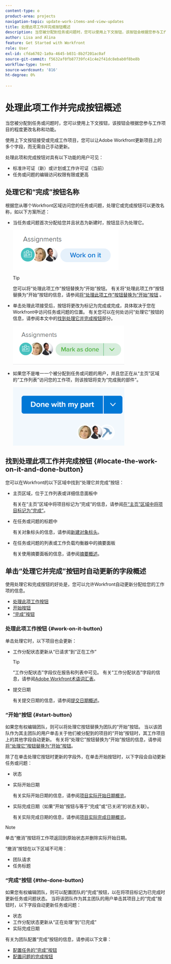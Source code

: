 ```yaml
---
content-type: o
product-area: projects
navigation-topic: update-work-items-and-view-updates
title: 处理此项工作并完成按钮概述
description: 当您被分配到任务或问题时，您可以使用上下文按钮，该按钮会根据您参与工作项目的程度更改名称和功能。
author: Lisa and Alina
feature: Get Started with Workfront
role: User
exl-id: cfda6702-1a9a-4645-b031-8b2f201ac0af
source-git-commit: f5632af0fb87739fc41c4e2f41dc8ebab0f8be8b
workflow-type: tm+mt
source-wordcount: '816'
ht-degree: 0%

---
```


# 处理此项工作并完成按钮概述

当您被分配到任务或问题时，您可以使用上下文按钮，该按钮会根据您参与工作项目的程度更改名称和功能。

使用上下文按钮接受或完成工作项目，您可以让Adobe Workfront更新项目上的多个字段，而无需自己手动更新。

处理此项和完成按钮对具有以下功能的用户可见：

* 标准许可证（新）或计划或工作许可证（当前）
* 任务或问题的编辑访问权限有限或更高

## 处理它和“完成”按钮名称

根据您从哪个Workfront区域访问您的任务或问题，处理它或完成按钮可以更改名称，如以下方案所述：

* 当任务或问题首次分配给您并且状态为新建时，按钮显示为处理它。

  ![](assets/nwe-work-on-it-button.png)

  >[!TIP]
  >
  >您可以将“处理此项工作”按钮替换为“开始”按钮。 有关将“处理此项工作”按钮替换为“开始”按钮的信息，请参阅[将“处理此项工作”按钮替换为“开始”按钮](../../people-teams-and-groups/create-and-manage-teams/work-on-it-button-to-start-button.md) 。

* 单击处理此项接受后，按钮将更改为标记为完成或完成，具体取决于您在Workfront中访问任务或问题的位置。 有关您可以在何处访问“处理它”按钮的信息，请参阅本文中的[找到处理它并完成按钮](#locate-the-work-on-it-and-done-button)部分。

  ![](assets/nwe-mark-as-done-button-350x122.png)

* 如果您不是唯一一个被分配到任务或问题的用户，并且您正在从“主页”区域的“工作列表”访问您的工作项，则该按钮将变为“完成我的部件”。

  ![](assets/home-left-done-with-my-part-button-350x184.png)

## 找到处理此项工作并完成按钮 {#locate-the-work-on-it-and-done-button}

您可以在Workfront的以下区域中找到“处理它并完成”按钮：

* 主页区域，位于工作列表或详细信息面板中

  有关在“主页”区域中将项目标记为“完成”的信息，请参阅[在“主页”区域中将项目标记为“完成”](../../workfront-basics/using-home/using-the-home-area/mark-item-done-in-home.md)。

* 在任务或问题的标题中

  有关对象标头的信息，请参阅[新建对象标头](../../workfront-basics/the-new-workfront-experience/new-object-headers.md)。

* 在任务或问题的列表或工作负载均衡器中的摘要面板

  有关使用摘要面板的信息，请参阅[摘要概述](../../workfront-basics/the-new-workfront-experience/summary-overview.md)。

## 单击“处理它并完成”按钮时自动更新的字段概述

使用处理它和完成按钮的好处是，您可以允许Workfront自动更新分配给您的工作项的信息。

* [处理此项工作按钮](#work-on-it-button)
* [开始按钮](#start-button)
* [“完成”按钮](#the-done-button)

### 处理此项工作按钮 {#work-on-it-button}

单击处理它时，以下项目也会更新：

* 工作分配状态更新从“已请求”到“正在工作”

  >[!TIP]
  >
  >“工作分配状态”字段仅在报告和列表中可见。 有关“工作分配状态”字段的信息，请参阅[Adobe Workfront术语词汇表](../../workfront-basics/navigate-workfront/workfront-navigation/workfront-terminology-glossary.md)。

* 提交日期

  有关提交日期的信息，请参阅[提交日期概述](../../manage-work/projects/updating-work-in-a-project/overview-of-commit-dates.md)。

### “开始”按钮 {#start-button}

如果您有权编辑团队，则可以将处理它按钮替换为团队的“开始”按钮。 当以该团队作为其主团队的用户单击关于他们被分配到的项目的“开始”按钮时，其工作项目上的其他字段自动更新。 有关将“处理它”按钮替换为“开始”按钮的信息，请参阅[将“处理它”按钮替换为“开始”按钮](../../people-teams-and-groups/create-and-manage-teams/work-on-it-button-to-start-button.md)。

除了在单击处理它按钮时更新的字段外，在单击开始按钮时，以下字段会自动更新任务或问题：

* 状态
* 实际开始日期

  有关实际开始日期的信息，请参阅[项目实际开始日期概览](../../manage-work/projects/planning-a-project/project-actual-start-date.md)。

* 实际完成日期（如果“开始”按钮与等于“完成”或“已关闭”的状态关联）。

  有关实际完成日期的信息，请参阅[项目实际完成日期概览](../../manage-work/projects/planning-a-project/project-actual-completion-date.md)。

>[!NOTE]
>
>单击“撤消”按钮将工作项返回到原始状态并删除实际开始日期。
>
>“撤消”按钮在以下区域不可用：
>
>* 团队请求
>* 任务标题
>

### “完成”按钮 {#the-done-button}

如果您有权编辑团队，则可以配置团队的“完成”按钮，以在将项目标记为已完成时更新任务或问题状态。 当将该团队作为其主团队的用户单击其项目上的“完成”按钮时，以下字段自动更新任务或问题：

* 状态
* 工作分配状态更新从“正在处理”到“已完成”
* 实际完成日期

有关为团队配置“完成”按钮的信息，请参阅以下文章：

* [配置任务的“完成”按钮](../../people-teams-and-groups/create-and-manage-teams/configure-the-done-button-for-tasks.md)
* [配置问题的完成按钮](../../people-teams-and-groups/create-and-manage-teams/configure-the-done-button-for-issues.md)
